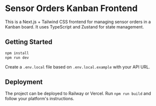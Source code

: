 # Sensor Orders Kanban Frontend

This is a Next.js + Tailwind CSS frontend for managing sensor orders in a Kanban board. It uses TypeScript and Zustand for state management.

## Getting Started

```bash
npm install
npm run dev
```

Create a `.env.local` file based on `.env.local.example` with your API URL.

## Deployment

The project can be deployed to Railway or Vercel. Run `npm run build` and follow your platform's instructions.
